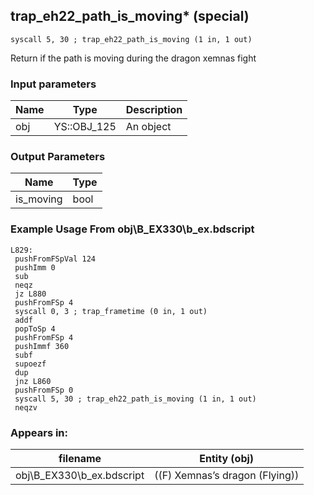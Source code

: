 ## trap_eh22_path_is_moving* (special)

`syscall 5, 30 ; trap_eh22_path_is_moving (1 in, 1 out)`

Return if the path is moving during the dragon xemnas fight

### Input parameters
| Name | Type | Description
|------|------|------------
| obj   | YS::OBJ_125   | An object


### Output Parameters
| Name | Type
|------|-----
| is_moving   | bool   
### Example Usage From obj\B_EX330\b_ex.bdscript
```plaintext
L829:
 pushFromFSpVal 124
 pushImm 0
 sub 
 neqz 
 jz L880
 pushFromFSp 4
 syscall 0, 3 ; trap_frametime (0 in, 1 out)
 addf 
 popToSp 4
 pushFromFSp 4
 pushImmf 360
 subf 
 supoezf 
 dup 
 jnz L860
 pushFromFSp 0
 syscall 5, 30 ; trap_eh22_path_is_moving (1 in, 1 out)
 neqzv
```


### Appears in:
| filename | Entity (obj)
|----------|-------------
| obj\B_EX330\b_ex.bdscript       | ((F) Xemnas’s dragon (Flying))          



